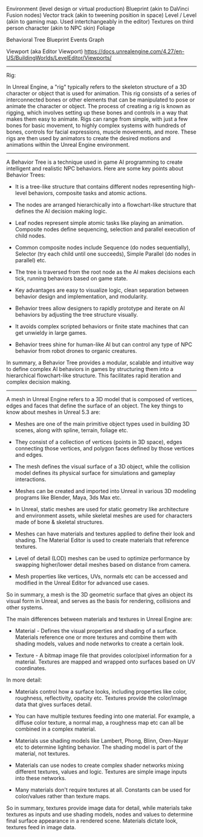 Environment (level design or virtual production)
Blueprint (akin to DaVinci Fusion nodes)
Vector track (akin to tweening position in space)
Level / Level (akin to gaming map. Used intertchangeably in the editor)
Textures on third person character (akin to NPC skin)
Foliage

Behavioral Tree
Blueprint
Events Graph

Viewport (aka Editor Viewport)
https://docs.unrealengine.com/4.27/en-US/BuildingWorlds/LevelEditor/Viewports/


---

Rig:

In Unreal Engine, a "rig" typically refers to the skeleton structure of a 3D character or object that is used for animation. This rig consists of a series of interconnected bones or other elements that can be manipulated to pose or animate the character or object. The process of creating a rig is known as rigging, which involves setting up these bones and controls in a way that makes them easy to animate. Rigs can range from simple, with just a few bones for basic movement, to highly complex systems with hundreds of bones, controls for facial expressions, muscle movements, and more. These rigs are then used by animators to create the desired motions and animations within the Unreal Engine environment.



----


A Behavior Tree is a technique used in game AI programming to create intelligent and realistic NPC behaviors. Here are some key points about Behavior Trees:

- It is a tree-like structure that contains different nodes representing high-level behaviors, composite tasks and atomic actions.

- The nodes are arranged hierarchically into a flowchart-like structure that defines the AI decision making logic.

- Leaf nodes represent simple atomic tasks like playing an animation. Composite nodes define sequencing, selection and parallel execution of child nodes.

- Common composite nodes include Sequence (do nodes sequentially), Selector (try each child until one succeeds), Simple Parallel (do nodes in parallel) etc.

- The tree is traversed from the root node as the AI makes decisions each tick, running behaviors based on game state.

- Key advantages are easy to visualize logic, clean separation between behavior design and implementation, and modularity.

- Behavior trees allow designers to rapidly prototype and iterate on AI behaviors by adjusting the tree structure visually.

- It avoids complex scripted behaviors or finite state machines that can get unwieldy in large games.

- Behavior trees shine for human-like AI but can control any type of NPC behavior from robot drones to organic creatures.

In summary, a Behavior Tree provides a modular, scalable and intuitive way to define complex AI behaviors in games by structuring them into a hierarchical flowchart-like structure. This facilitates rapid iteration and complex decision making.

----

A mesh in Unreal Engine refers to a 3D model that is composed of vertices, edges and faces that define the surface of an object. The key things to know about meshes in Unreal 5.3 are:

- Meshes are one of the main primitive object types used in building 3D scenes, along with spline, terrain, foliage etc. 

- They consist of a collection of vertices (points in 3D space), edges connecting those vertices, and polygon faces defined by those vertices and edges.

- The mesh defines the visual surface of a 3D object, while the collision model defines its physical surface for simulations and gameplay interactions.

- Meshes can be created and imported into Unreal in various 3D modeling programs like Blender, Maya, 3ds Max etc. 

- In Unreal, static meshes are used for static geometry like architecture and environment assets, while skeletal meshes are used for characters made of bone & skeletal structures.

- Meshes can have materials and textures applied to define their look and shading. The Material Editor is used to create materials that reference textures.

- Level of detail (LOD) meshes can be used to optimize performance by swapping higher/lower detail meshes based on distance from camera.

- Mesh properties like vertices, UVs, normals etc can be accessed and modified in the Unreal Editor for advanced use cases.

So in summary, a mesh is the 3D geometric surface that gives an object its visual form in Unreal, and serves as the basis for rendering, collisions and other systems.



The main differences between materials and textures in Unreal Engine are:

- Material - Defines the visual properties and shading of a surface. Materials reference one or more textures and combine them with shading models, values and node networks to create a certain look.

- Texture - A bitmap image file that provides color/pixel information for a material. Textures are mapped and wrapped onto surfaces based on UV coordinates.

In more detail:

- Materials control how a surface looks, including properties like color, roughness, reflectivity, opacity etc. Textures provide the color/image data that gives surfaces detail.

- You can have multiple textures feeding into one material. For example, a diffuse color texture, a normal map, a roughness map etc can all be combined in a complex material.

- Materials use shading models like Lambert, Phong, Blinn, Oren-Nayar etc to determine lighting behavior. The shading model is part of the material, not textures.

- Materials can use nodes to create complex shader networks mixing different textures, values and logic. Textures are simple image inputs into these networks.

- Many materials don't require textures at all. Constants can be used for color/values rather than texture maps.

So in summary, textures provide image data for detail, while materials take textures as inputs and use shading models, nodes and values to determine final surface appearance in a rendered scene. Materials dictate look, textures feed in image data.

